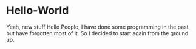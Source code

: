 # Hello-World
Yeah, new stuff
Hello People, I have done some programming in the past, but have forgotten most of it. So I decided to start again from the ground up.

